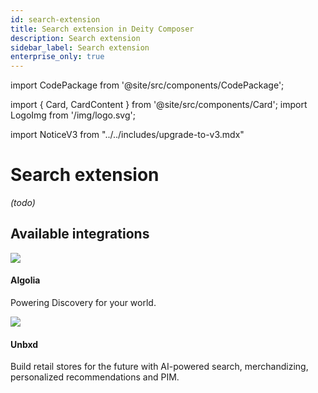 ```yaml
---
id: search-extension
title: Search extension in Deity Composer
description: Search extension
sidebar_label: Search extension
enterprise_only: true
---
```


import CodePackage from '@site/src/components/CodePackage';

import { Card, CardContent } from '@site/src/components/Card';
import LogoImg from '/img/logo.svg';

import NoticeV3 from "../../includes/upgrade-to-v3.mdx"

# Search extension

<CodePackage name="@deity/falcon-search-extension" />

_(todo)_

## Available integrations

<div className="flex">
  <Card to="/docs/integrations/algolia">
    <div className="round-icon">
      <img src="/img/icons/algolia.svg" />
    </div>
    <h4>Algolia</h4>
    <p>
      Powering Discovery for your world.
    </p>
  </Card>
   <Card to="/docs/integrations/unbxd">
    <div className="round-icon">
      <img src="/img/icons/unbxd.svg" />
    </div>
    <h4>Unbxd</h4>
    <p>Build retail stores for the future with AI-powered search, merchandizing, personalized recommendations and PIM.</p>
  </Card>
</div>
